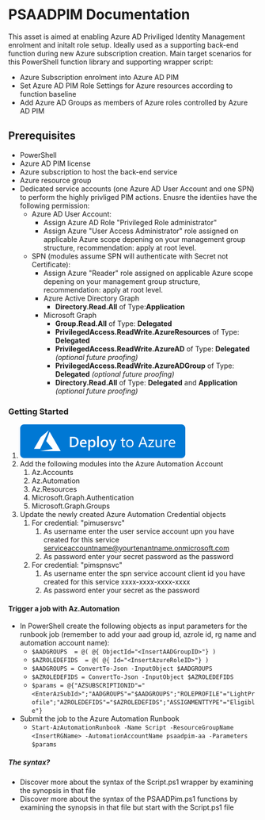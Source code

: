 # PSAADPIM Documentation
This asset is aimed at enabling Azure AD Priviliged Identity Management enrolment and initalt role setup. Ideally used as a supporting back-end function during new Azure subscription creation.
Main target scenarios for this PowerShell function library and supporting wrapper script:
- Azure Subscription enrolment into Azure AD PIM
- Set Azure AD PIM Role Settings for Azure resources according to function baseline
- Add Azure AD Groups as members of Azure roles controlled by Azure AD PIM 
## Prerequisites
- PowerShell
- Azure AD PIM license
- Azure subscription to host the back-end service
- Azure resource group
- Dedicated service accounts (one Azure AD User Account and one SPN) to perform the highly privliged PIM actions. Enusre the identiies have the following permission:
    - Azure AD User Account:
        - Assign Azure AD Role "Privileged Role administrator"
        - Assign Azure "User Access Administrator" role assigned on applicable Azure scope depening on your management group structure, recommendation: apply at root level.
    - SPN (modules assume SPN will authenticate with Secret not Certificate):
        - Assign Azure "Reader" role assigned on applicable Azure scope depening on your management group structure, recommendation: apply at root level.
        - Azure Active Directory Graph
            - **Directory.Read.All** of Type:**Application**
        - Microsoft Graph
            - **Group.Read.All** of Type: **Delegated**
            - **PrivilegedAccess.ReadWrite.AzureResources** of Type: **Delegated**
            - **PrivilegedAccess.ReadWrite.AzureAD** of Type: **Delegated** *(optional future proofing)*
            - **PrivilegedAccess.ReadWrite.AzureADGroup** of Type: **Delegated** *(optional future proofing)*
            - **Directory.Read.All** of Type: **Delegated** and **Application** *(optional future proofing)*
### Getting Started
1. [![Deploy To Azure](https://raw.githubusercontent.com/Azure/azure-quickstart-templates/master/1-CONTRIBUTION-GUIDE/images/deploytoazure.svg?sanitize=true)](https://ms.portal.azure.com/?feature.customportal=false#create/Microsoft.Template/uri/https%3A%2F%2Fraw.githubusercontent.com%2FJefajers%2Fpsaadpim%2Fmaster%2Farm%2Fdeploy.json)
1. Add the following modules into the Azure Automation Account
    1. Az.Accounts
    1. Az.Automation
    1. Az.Resources
    1. Microsoft.Graph.Authentication
    1. Microsoft.Graph.Groups
1. Update the newly created Azure Automation Credential objects
    1. For credential: "pimusersvc"
        1. As username enter the user service account upn you have created for this service serviceaccountname@yourtenantname.onmicrosoft.com
        2. As password enter your secret password as the password
    1. For credential: "pimspnsvc"
        1. As username enter the spn service account client id you have created for this service xxxx-xxxx-xxxx-xxxx
        1. As password enter your secret as the password
#### Trigger a job with Az.Automation
- In PowerShell create the following objects as input parameters for the runbook job (remember to add your aad group id, azrole id, rg name and automation account name):
    - `$AADGROUPS  = @(
                @{ ObjectId="<InsertAADGroupID>"}
        )`
    - `$AZROLEDEFIDS  = @(
                    @{ Id="<InsertAzureRoleID>"}
        )`
    - `$AADGROUPS = ConvertTo-Json -InputObject $AADGROUPS`
    - `$AZROLEDEFIDS = ConvertTo-Json -InputObject $AZROLEDEFIDS`
    - `$params = @{"AZSUBSCRIPTIONID"="<EnterAzSubId>";"AADGROUPS"="$AADGROUPS";"ROLEPROFILE"="LightProfile";"AZROLEDEFIDS"="$AZROLEDEFIDS";"ASSIGNMENTTYPE"="Eligible"}`
- Submit the job to the Azure Automation Runbook
    - `Start-AzAutomationRunbook -Name Script -ResourceGroupName <InsertRGName> -AutomationAccountName psaadpim-aa -Parameters $params`
##### The syntax?
- Discover more about the syntax of the Script.ps1 wrapper by examining the synopsis in that file
- Discover more about the syntax of the PSAADPim.ps1 functions by examining the synopsis in that file but start with the Script.ps1 file